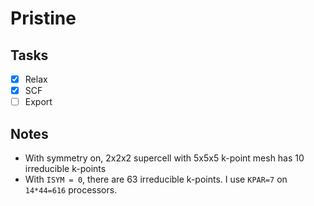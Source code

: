 # Pristine

## Tasks

- [x] Relax
- [x] SCF
- [ ] Export

## Notes

* With symmetry on, 2x2x2 supercell with 5x5x5 k-point mesh has 10 irreducible k-points
* With `ISYM = 0`, there are 63 irreducible k-points. I use `KPAR=7` on `14*44=616` processors.

